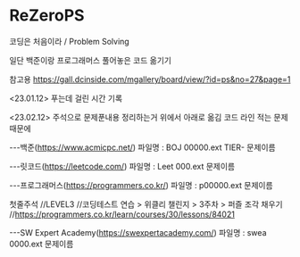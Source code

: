 # ReZeroPS
코딩은 처음이라 / Problem Solving

일단 백준이랑 프로그래머스 풀어놓은 코드 옮기기

참고용
https://gall.dcinside.com/mgallery/board/view/?id=ps&no=27&page=1

<23.01.12>
푸는데 걸린 시간 기록

<23.02.12>
주석으로 문제푼내용 정리하는거 위에서 아래로 옮김
코드 라인 적는 문제때문에


---백준(https://www.acmicpc.net/)
파일명 : BOJ 00000.ext
TIER- 문제이름

---릿코드(https://leetcode.com/)
파일명 : Leet 000.ext
문제이름

---프로그래머스(https://programmers.co.kr/)
파일명 : p00000.ext
문제이름

첫줄주석
//LEVEL3
//코딩테스트 연습 > 위클리 챌린지 > 3주차 > 퍼즐 조각 채우기
//https://programmers.co.kr/learn/courses/30/lessons/84021

---SW Expert Academy(https://swexpertacademy.com/)
파일명 : swea 0000.ext
문제이름
